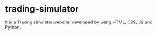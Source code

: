 # trading-simulator
It is a Trading simulator website, developed by using HTML, CSS, JS and Python.

